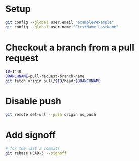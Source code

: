 
# Setup

```bash
git config --global user.email "example@example"
git config --global user.name "FirstName LastName"
```

# Checkout a branch from a pull request

```bash
ID=1440
BRANCHNAME=pull-request-branch-name
git fetch origin pull/$ID/head:$BRANCHNAME
```

# Disable push

```bash
git remote set-url --push origin no_push
```

# Add signoff

```bash
# for the last 3 commits
git rebase HEAD~3 --signoff
```
